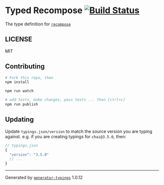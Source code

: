 # Typed Recompose  [![Build Status](https://travis-ci.org/r00ger/typed-recompose.svg?branch=master)](https://travis-ci.org/r00ger/typed-recompose)


The type definition for [`recompose`](https://github.com/acdlite/recompose.git)

## LICENSE

MIT

## Contributing

```sh
# Fork this repo, then
npm install

npm run watch

# add tests, make changes, pass tests ... then [ctrl+c]
npm run publish
```

## Updating

Update `typings.json/version` to match the source version you are typing against.
e.g. if you are creating typings for `chai@3.5.0`, then:

```js
// typings.json
{
  "version": "3.5.0"
  // ...
}
```

----

Generated by [`generator-typings`](https://github.com/typings/generator-typings) 1.0.12
